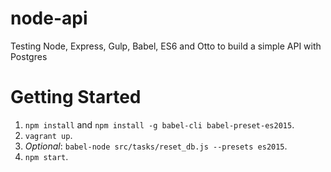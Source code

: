# node-api

Testing Node, Express, Gulp, Babel, ES6 and Otto to build a simple API with Postgres

# Getting Started

1. `npm install` and `npm install -g babel-cli babel-preset-es2015`.
2. `vagrant up`.
3. *Optional*: `babel-node src/tasks/reset_db.js --presets es2015`.
4. `npm start`.
